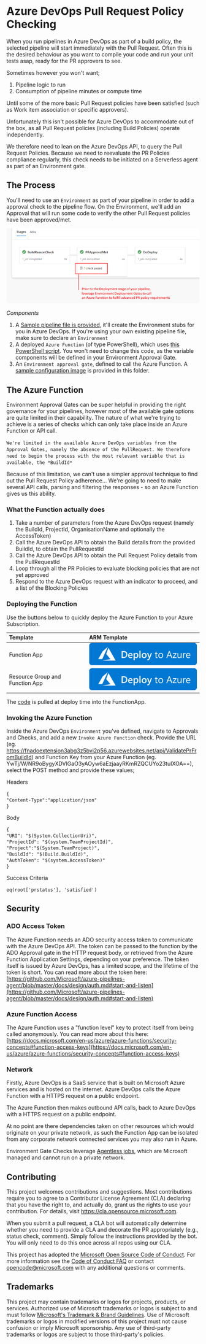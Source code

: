 # Azure DevOps Pull Request Policy Checking

When you run pipelines in Azure DevOps as part of a build policy, the selected pipeline will start immediately with the Pull Request.
Often this is the desired behaviour as you want to compile your code and run your unit tests asap, ready for the PR approvers to see.

Sometimes however you won't want;

1. Pipeline logic to run
1. Consumption of pipeline minutes or compute time

Until some of the more basic Pull Request policies have been satisfied (such as Work item association or specific approvers).

Unfortunately this isn't possible for Azure DevOps to accommodate out of the box, as all Pull Request policies (including Build Policies) operate independently.

We therefore need to lean on the Azure DevOps API, to query the Pull Request Policies.
Because we need to reevaluate the PR Policies compliance regularly, this check needs to be initiated on a Serverless agent as part of an Environment gate.

## The Process

You'll need to use an `Environment` as part of your pipeline in order to add a approval check to the pipeline flow.
On the Environment, we'll add an Approval that will run some code to verify the other Pull Request policies have been approved/met.

![Approval gate overview](docassets/overview.png)

*Components*
1. A [Sample pipeline file is provided](raw/main/docassets/azure-pipelines.yml), it'll create the Environment stubs for you in Azure DevOps. If you're using your own existing pipeline file, make sure to declare an `Environment`
1. A deployed `Azure Function` (of type PowerShell), which uses [this PowerShell script](https://github.com/Gordonby/AdoGateFunctions/blob/main/ValidatePrFromBuildId/run.ps1). You won't need to change this code, as the variable components will be defined in your Environment Approval Gate.
1. An `Environment approval gate`, defined to call the Azure Function.  A [sample configuration image](docassets/EnvApprovalFunctionConfig.png) is provided in this folder.

## The Azure Function

Environment Approval Gates can be super helpful in providing the right governance for your pipelines, however most of the available gate options are quite limited in their capability. The nature of what we're trying to achieve is a series of checks which can only take place inside an Azure Function or API call. 

`We're limited in the available Azure DevOps variables from the Approval Gates, namely the absence of the PullRequest. We therefore need to begin the process with the most relevant variable that is available, the *BuildId*`

Because of this limitation, we can't use a simpler approval technique to find out the Pull Request Policy adherence... We're going to need to make several API calls, parsing and filtering the responses - so an Azure Function gives us this ability.

### What the Function actually does

1. Take a number of parameters from the Azure DevOps request (namely the BuildId, ProjectId, OrganisationName and optionally the AccessToken)
1. Call the Azure DevOps API to obtain the Build details from the provided BuildId, to obtain the PullRequestId
1. Call the Azure DevOps API to obtain the Pull Request Policy details from the PullRequestId
1. Loop through all the PR Policies to evaluate blocking policies that are not yet approved
1. Respond to the Azure DevOps request with an indicator to proceed, and a list of the Blocking Policies

### Deploying the Function

Use the buttons below to quickly deploy the Azure Function to your Azure Subscription.

| Template  | ARM Template |
|:----------|:-------------|
| Function App | [![Deploy To Azure](https://raw.githubusercontent.com/Azure/azure-quickstart-templates/master/1-CONTRIBUTION-GUIDE/images/deploytoazure.svg?sanitize=true)](https://ms.portal.azure.com/?feature.customportal=false#create/Microsoft.Template/uri/https%3A%2F%2Fraw.githubusercontent.com%2FAzure%2Fazure-devops-prpolicy-function%2Fmain%2Farm%2Farm-deploy-functionapp.json) |
| Resource Group and Function App | [![Deploy To Azure](https://raw.githubusercontent.com/Azure/azure-quickstart-templates/master/1-CONTRIBUTION-GUIDE/images/deploytoazure.svg?sanitize=true)](https://ms.portal.azure.com/?feature.customportal=false#create/Microsoft.Template/uri/https%3A%2F%2Fraw.githubusercontent.com%2FAzure%2Fazure-devops-prpolicy-function%2Fmain%2Farm%2Farm-deploy-functionapp-wResourceGroup.json)|

The [code](https://github.com/Gordonby/AdoGateFunctions) is pulled at deploy time into the FunctionApp.

### Invoking the Azure Function

Inside the Azure DevOps `Environment` you've defined, navigate to Approvals and Checks, and add a new `Invoke Azure Function` check. Provide the URL (eg. https://fnadoextension3abg3z5bvi2p56.azurewebsites.net/api/ValidatePrFromBuildId) and Function Key from your Azure Function (eg. YwTj/W/NR9oBygyXDVlGaO3yAOyw6aEzjaayRKmRZQCUYo23tuIXOA==), select the POST method and provide these values;

Headers
```
{
"Content-Type":"application/json"
}
```

Body
```
{
"URI": "$(System.CollectionUri)", 
"ProjectId": "$(system.TeamProjectId)",
"Project":"$(System.TeamProject)",
"BuildId": "$(Build.BuildId)",
"AuthToken": "$(system.AccessToken)"
}
```

Success Criteria
```
eq(root['prstatus'], 'satisfied')
```

## Security

### ADO Access Token

The Azure Function needs an ADO security access token to communicate with the Azure DevOps API.
The token can be passed to the function by the ADO Approval gate in the HTTP request body, or retrieved from the Azure Function Application Settings, depending on your preference.
The token itself is issued by Azure DevOps, has a limited scope, and the lifetime of the token is short. You can read more about the token here: [https://github.com/Microsoft/azure-pipelines-agent/blob/master/docs/design/auth.md#start-and-listen](https://github.com/Microsoft/azure-pipelines-agent/blob/master/docs/design/auth.md#start-and-listen)

### Azure Function Access

The Azure Function uses a "function level" key to protect itself from being called anonymously. You can read more about this here: [https://docs.microsoft.com/en-us/azure/azure-functions/security-concepts#function-access-keys](https://docs.microsoft.com/en-us/azure/azure-functions/security-concepts#function-access-keys)

### Network

Firstly, Azure DevOps is a SaaS service that is built on Microsoft Azure services and is hosted on the internet.
Azure DevOps calls the Azure Function with a HTTPS request on a public endpoint.

The Azure Function then makes outbound API calls, back to Azure DevOps with a HTTPS request on a public endpoint.

At no point are there dependencies taken on other resources which would originate on your private network, as such the Function App can be isolated from any corporate network connected services you may also run in Azure.

Environment Gate Checks leverage [Agentless jobs](https://docs.microsoft.com/en-us/azure/devops/pipelines/process/phases?view=azure-devops&tabs=yaml#agentless-tasks), which are Microsoft managed and cannot run on a private network.

## Contributing

This project welcomes contributions and suggestions.  Most contributions require you to agree to a
Contributor License Agreement (CLA) declaring that you have the right to, and actually do, grant us
the rights to use your contribution. For details, visit https://cla.opensource.microsoft.com.

When you submit a pull request, a CLA bot will automatically determine whether you need to provide
a CLA and decorate the PR appropriately (e.g., status check, comment). Simply follow the instructions
provided by the bot. You will only need to do this once across all repos using our CLA.

This project has adopted the [Microsoft Open Source Code of Conduct](https://opensource.microsoft.com/codeofconduct/).
For more information see the [Code of Conduct FAQ](https://opensource.microsoft.com/codeofconduct/faq/) or
contact [opencode@microsoft.com](mailto:opencode@microsoft.com) with any additional questions or comments.

## Trademarks

This project may contain trademarks or logos for projects, products, or services. Authorized use of Microsoft 
trademarks or logos is subject to and must follow 
[Microsoft's Trademark & Brand Guidelines](https://www.microsoft.com/en-us/legal/intellectualproperty/trademarks/usage/general).
Use of Microsoft trademarks or logos in modified versions of this project must not cause confusion or imply Microsoft sponsorship.
Any use of third-party trademarks or logos are subject to those third-party's policies.
